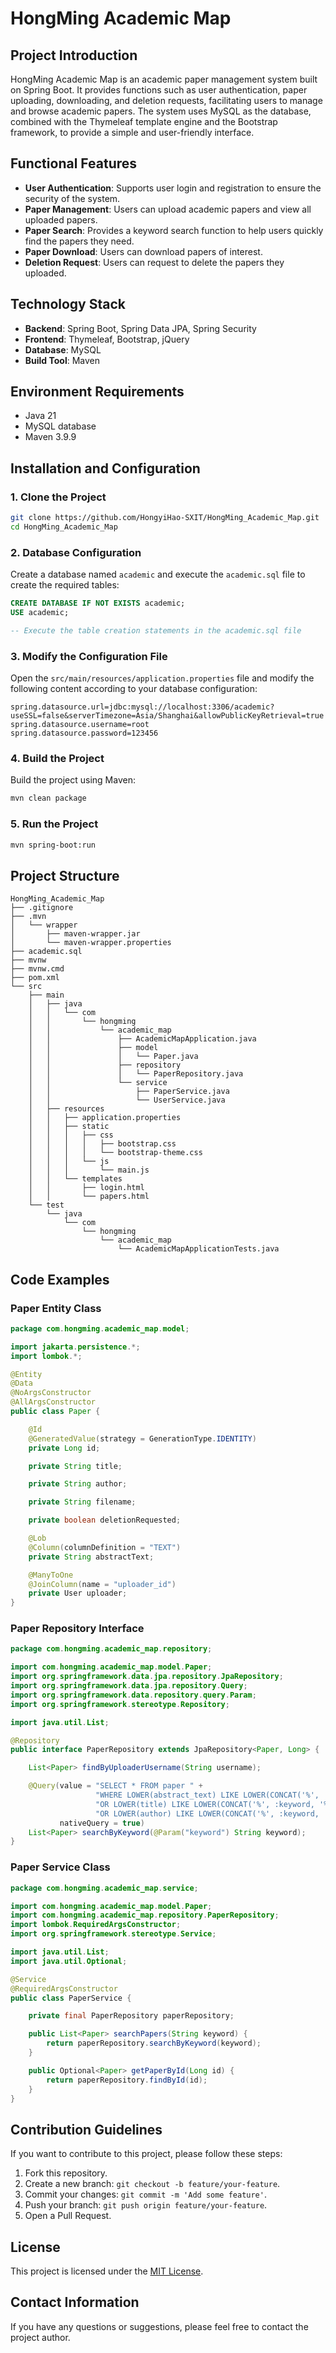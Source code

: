 # HongMing Academic Map

## Project Introduction
HongMing Academic Map is an academic paper management system built on Spring Boot. It provides functions such as user authentication, paper uploading, downloading, and deletion requests, facilitating users to manage and browse academic papers. The system uses MySQL as the database, combined with the Thymeleaf template engine and the Bootstrap framework, to provide a simple and user-friendly interface.

## Functional Features
- **User Authentication**: Supports user login and registration to ensure the security of the system.
- **Paper Management**: Users can upload academic papers and view all uploaded papers.
- **Paper Search**: Provides a keyword search function to help users quickly find the papers they need.
- **Paper Download**: Users can download papers of interest.
- **Deletion Request**: Users can request to delete the papers they uploaded.

## Technology Stack
- **Backend**: Spring Boot, Spring Data JPA, Spring Security
- **Frontend**: Thymeleaf, Bootstrap, jQuery
- **Database**: MySQL
- **Build Tool**: Maven

## Environment Requirements
- Java 21
- MySQL database
- Maven 3.9.9

## Installation and Configuration
### 1. Clone the Project
```bash
git clone https://github.com/HongyiHao-SXIT/HongMing_Academic_Map.git
cd HongMing_Academic_Map
```

### 2. Database Configuration
Create a database named `academic` and execute the `academic.sql` file to create the required tables:
```sql
CREATE DATABASE IF NOT EXISTS academic;
USE academic;

-- Execute the table creation statements in the academic.sql file
```

### 3. Modify the Configuration File
Open the `src/main/resources/application.properties` file and modify the following content according to your database configuration:
```properties
spring.datasource.url=jdbc:mysql://localhost:3306/academic?useSSL=false&serverTimezone=Asia/Shanghai&allowPublicKeyRetrieval=true
spring.datasource.username=root
spring.datasource.password=123456
```

### 4. Build the Project
Build the project using Maven:
```bash
mvn clean package
```

### 5. Run the Project
```bash
mvn spring-boot:run
```

## Project Structure
```
HongMing_Academic_Map
├── .gitignore
├── .mvn
│   └── wrapper
│       ├── maven-wrapper.jar
│       └── maven-wrapper.properties
├── academic.sql
├── mvnw
├── mvnw.cmd
├── pom.xml
└── src
    ├── main
    │   ├── java
    │   │   └── com
    │   │       └── hongming
    │   │           └── academic_map
    │   │               ├── AcademicMapApplication.java
    │   │               ├── model
    │   │               │   └── Paper.java
    │   │               ├── repository
    │   │               │   └── PaperRepository.java
    │   │               └── service
    │   │                   ├── PaperService.java
    │   │                   └── UserService.java
    │   ├── resources
    │   │   ├── application.properties
    │   │   ├── static
    │   │   │   ├── css
    │   │   │   │   ├── bootstrap.css
    │   │   │   │   └── bootstrap-theme.css
    │   │   │   └── js
    │   │   │       └── main.js
    │   │   └── templates
    │   │       ├── login.html
    │   │       └── papers.html
    └── test
        └── java
            └── com
                └── hongming
                    └── academic_map
                        └── AcademicMapApplicationTests.java
```

## Code Examples
### Paper Entity Class
```java
package com.hongming.academic_map.model;

import jakarta.persistence.*;
import lombok.*;

@Entity
@Data
@NoArgsConstructor
@AllArgsConstructor
public class Paper {

    @Id
    @GeneratedValue(strategy = GenerationType.IDENTITY)
    private Long id;

    private String title;

    private String author;

    private String filename;

    private boolean deletionRequested;

    @Lob
    @Column(columnDefinition = "TEXT")
    private String abstractText;

    @ManyToOne
    @JoinColumn(name = "uploader_id")
    private User uploader;
}
```

### Paper Repository Interface
```java
package com.hongming.academic_map.repository;

import com.hongming.academic_map.model.Paper;
import org.springframework.data.jpa.repository.JpaRepository;
import org.springframework.data.jpa.repository.Query;
import org.springframework.data.repository.query.Param;
import org.springframework.stereotype.Repository;

import java.util.List;

@Repository
public interface PaperRepository extends JpaRepository<Paper, Long> {

    List<Paper> findByUploaderUsername(String username);

    @Query(value = "SELECT * FROM paper " +
                   "WHERE LOWER(abstract_text) LIKE LOWER(CONCAT('%', :keyword, '%')) " +
                   "OR LOWER(title) LIKE LOWER(CONCAT('%', :keyword, '%')) " +
                   "OR LOWER(author) LIKE LOWER(CONCAT('%', :keyword, '%'))", 
           nativeQuery = true)
    List<Paper> searchByKeyword(@Param("keyword") String keyword);
}
```

### Paper Service Class
```java
package com.hongming.academic_map.service;

import com.hongming.academic_map.model.Paper;
import com.hongming.academic_map.repository.PaperRepository;
import lombok.RequiredArgsConstructor;
import org.springframework.stereotype.Service;

import java.util.List;
import java.util.Optional;

@Service
@RequiredArgsConstructor
public class PaperService {

    private final PaperRepository paperRepository;

    public List<Paper> searchPapers(String keyword) {
        return paperRepository.searchByKeyword(keyword);
    }

    public Optional<Paper> getPaperById(Long id) {
        return paperRepository.findById(id);
    }
}
```

## Contribution Guidelines
If you want to contribute to this project, please follow these steps:
1. Fork this repository.
2. Create a new branch: `git checkout -b feature/your-feature`.
3. Commit your changes: `git commit -m 'Add some feature'`.
4. Push your branch: `git push origin feature/your-feature`.
5. Open a Pull Request.

## License
This project is licensed under the [MIT License](https://opensource.org/licenses/MIT).

## Contact Information
If you have any questions or suggestions, please feel free to contact the project author.
